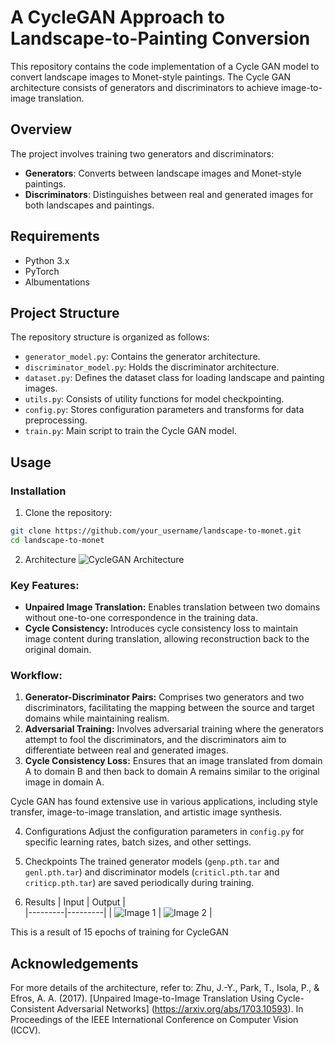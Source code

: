 # A CycleGAN Approach to Landscape-to-Painting Conversion

This repository contains the code implementation of a Cycle GAN model to convert landscape images to Monet-style paintings. The Cycle GAN architecture consists of generators and discriminators to achieve image-to-image translation.

## Overview

The project involves training two generators and discriminators:
- **Generators**: Converts between landscape images and Monet-style paintings.
- **Discriminators**: Distinguishes between real and generated images for both landscapes and paintings.

## Requirements

- Python 3.x
- PyTorch
- Albumentations

## Project Structure

The repository structure is organized as follows:
- `generator_model.py`: Contains the generator architecture.
- `discriminator_model.py`: Holds the discriminator architecture.
- `dataset.py`: Defines the dataset class for loading landscape and painting images.
- `utils.py`: Consists of utility functions for model checkpointing.
- `config.py`: Stores configuration parameters and transforms for data preprocessing.
- `train.py`: Main script to train the Cycle GAN model.

## Usage

### Installation

1. Clone the repository:

```bash
git clone https://github.com/your_username/landscape-to-monet.git
cd landscape-to-monet
```
2. Architecture
![CycleGAN Architecture](https://miro.medium.com/v2/resize:fit:1400/1*_KxtJIVtZjVaxxl-Yl1vJg.png)

### Key Features:
- **Unpaired Image Translation:** Enables translation between two domains without one-to-one correspondence in the training data.
- **Cycle Consistency:** Introduces cycle consistency loss to maintain image content during translation, allowing reconstruction back to the original domain.

### Workflow:
1. **Generator-Discriminator Pairs:** Comprises two generators and two discriminators, facilitating the mapping between the source and target domains while maintaining realism.
2. **Adversarial Training:** Involves adversarial training where the generators attempt to fool the discriminators, and the discriminators aim to differentiate between real and generated images.
3. **Cycle Consistency Loss:** Ensures that an image translated from domain A to domain B and then back to domain A remains similar to the original image in domain A.

Cycle GAN has found extensive use in various applications, including style transfer, image-to-image translation, and artistic image synthesis.

4. Configurations
Adjust the configuration parameters in `config.py` for specific learning rates, batch sizes, and other settings.

5. Checkpoints
The trained generator models (`genp.pth.tar` and `genl.pth.tar`) and discriminator models (`criticl.pth.tar` and `criticp.pth.tar`) are saved periodically during training.

6. Results
  | Input | Output |  
  |---------|---------|
  | ![Image 1](https://imgur.com/JCpH2Z9) | ![Image 2](https://imgur.com/HbUkGVL) |

This is a result of 15 epochs of training for CycleGAN

## Acknowledgements
For more details of the architecture, refer to: Zhu, J.-Y., Park, T., Isola, P., & Efros, A. A. (2017). [Unpaired Image-to-Image Translation Using Cycle-Consistent Adversarial Networks] (https://arxiv.org/abs/1703.10593). In Proceedings of the IEEE International Conference on Computer Vision (ICCV).


